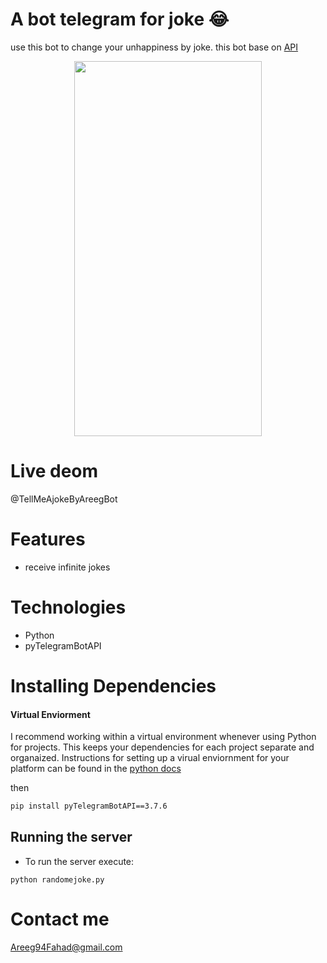 # A bot telegram for joke 😂
use this bot to change your unhappiness by joke.
this bot base on [API](https://official-joke-api.appspot.com/random_joke)

<p align="center">
 <img src="https://user-images.githubusercontent.com/30151596/117568677-591eb880-b0ca-11eb-8a3d-1072ea5e01ce.jpg" width="300" height="600" >
</p>

# Live deom
@TellMeAjokeByAreegBot

# Features
* receive infinite jokes

# Technologies
- Python 
- pyTelegramBotAPI

# Installing Dependencies

#### Virtual Enviorment 

I recommend working within a virtual environment whenever using Python for projects. This keeps your dependencies for each project separate and organaized. Instructions for setting up a virual enviornment for your platform can be found in the [python docs](https://packaging.python.org/guides/installing-using-pip-and-virtual-environments/)

then 

```bash
pip install pyTelegramBotAPI==3.7.6
```

## Running the server

- To run the server  execute:

```
python randomejoke.py
```

# Contact me 
Areeg94Fahad@gmail.com

